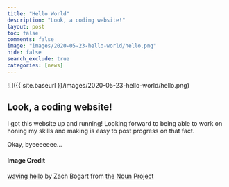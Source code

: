 ```yaml
---
title: "Hello World"
description: "Look, a coding website!"
layout: post
toc: false
comments: false
image: "images/2020-05-23-hello-world/hello.png"
hide: false
search_exclude: true
categories: [news]
---
```


![]({{ site.baseurl }}/images/2020-05-23-hello-world/hello.png)

## Look, a coding website!

I got this website up and running! Looking forward to being able to work on honing my skills and making is easy to post progress on that fact.

Okay, byeeeeeee...

#### Image Credit
[waving hello](https://thenounproject.com/search/?q=hello&creator=4129988&i=3169895) by Zach Bogart from [the Noun Project](https://thenounproject.com)
